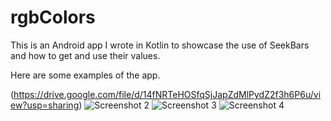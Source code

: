 # rgbColors

This is an Android app I wrote in Kotlin to showcase the use of SeekBars and how to get and use their values.

Here are some examples of the app.

(https://drive.google.com/file/d/14fNRTeHOSfqSjJapZdMlPydZ2f3h6P6u/view?usp=sharing)
![Screenshot 2](https://drive.google.com/file/d/14t4UZLG9hhf8l5R2Xm5QHjL0EpmeGAE2/view?usp=sharing)
![Screenshot 3](https://drive.google.com/file/d/14y0F27QP_REzfOM81qU9GckTJv7pmLk8/view?usp=sharing)
![Screenshot 4](https://drive.google.com/file/d/14nq9UQAH9uwEKdTAMkhrVsF06z1J2-aC/view?usp=sharing)
